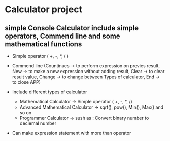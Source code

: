 # Calculator project

## simple Console Calculator include simple operators, Commend line and some mathematical functions

- Simple operator ( +, -, *, / )
  
- Commend line (Countinues -> to perform expression on previes result, New -> to make a new expression without adding result,
  Clear -> to clear result value, Change -> to change between Types of calculator, End -> to close APP)

- Include different types of calculator
  - Mathematical Calculator -> Simple operator ( +, -, *, /)
  - Advanced Mathematical Calculator -> sqrt(), pow(), Min(), Max() and so on
  - Programmer Calculator -> sush as : Convert binary number to deciemal number
    
- Can make expression statement with more than operator
    
